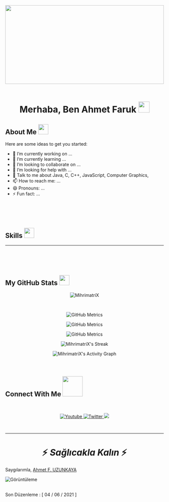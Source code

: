 <div align="center">
<img width="100%" height="250px" src="https://cdn.pixabay.com/photo/2018/01/14/23/12/nature-3082832_1280.jpg" />
</div>
<br>

<h1>
<p align="center">Merhaba, Ben Ahmet Faruk 
<a href="https://rahulmahesh.me/">
<img src="https://media.giphy.com/media/hvRJCLFzcasrR4ia7z/giphy.gif" width="35px">
</h1>
</a>
</p>

<h2> About Me 
<img src = "https://media0.giphy.com/media/KDDpcKigbfFpnejZs6/giphy.gif?cid=ecf05e47oy6f4zjs8g1qoiystc56cu7r9tb8a1fe76e05oty&rid=giphy.gif" width="32px" />
</h2>



Here are some ideas to get you started:

- 🔭 I’m currently working on ...
- 🌱 I’m currently learning ...
- 👯 I’m looking to collaborate on ...
- 🤔 I’m looking for help with ...
- 💬 Talk to me about Java, C, C++, JavaScript, Computer Graphics, 
- 📫 How to reach me: ...
- 😄 Pronouns: ...
- ⚡ Fun fact: ...

</br></br></br>
<!-- Skills START -->

<h2> Skills 
<img src = "https://media2.giphy.com/media/QssGEmpkyEOhBCb7e1/giphy.gif?cid=ecf05e47a0n3gi1bfqntqmob8g9aid1oyj2wr3ds3mg700bl&rid=giphy.gif" width="32px"> 
</h2>

---

</br></br></br>

<!-- Skills END -->





<!-- Github Stats START-->

<p align="center">
<h2> My GitHub Stats 
<img src='https://media1.giphy.com/media/du3J3cXyzhj75IOgvA/giphy.gif?cid=ecf05e47x2g034i9pzwtzzsd3xgg2w9nr94t4tflbbgo3008&rid=giphy.gif' width='32px' />
</h2>

<p align="center">
<a>
<img alt="MihrimatriX" src="https://github-profile-trophy.vercel.app/?username=MihrimatriX" />
</a>
</p>
</br>

<p align="center">
<a>
<img alt="GitHub Metrics" src="https://github-readme-stats-eight-theta.vercel.app/api?username=MihrimatriX&show_icons=true&theme=monokai&include_all_commits=true&count_private=true" />
</a>
</br>

<p align="center">
<a>
<img alt="GitHub Metrics" src="https://github-readme-stats-eight-theta.vercel.app/api/top-langs/?username=MihrimatriX&langs_count=10&theme=monokai&layout=compact" />
</a>
</br>

<p align="center">
<a>
<img alt="GitHub Metrics" src="https://metrics.lecoq.io/MihrimatriX" />
</a>
</br>

<p align="center">
<a>
<img alt="MihrimatriX's Streak" src="https://github-readme-streak-stats.herokuapp.com/?user=MihrimatriX&theme=monokai-metallian&hide_border=true" />
</a>
</br>

<p align="center">
<a>
<img alt="MihrimatriX's Activity Graph" src="https://activity-graph.herokuapp.com/graph?username=MihrimatriX&bg_color=1F222E&color=F8D866&line=F85D7F&point=FFFFFF&hide_border=true" />
</a>
</br></br></br>

<!-- Github Stats END-->





<!-- My Connect START -->

<h2> Connect With Me <img src='https://raw.githubusercontent.com/ShahriarShafin/ShahriarShafin/main/Assets/handshake.gif' width="64px"> </h2><br>

<p align="center">
<a href="https://www.youtube.com/c/DevProTips">
<img alt="Youtube" title="Youtube" src="https://img.shields.io/badge/-YouTube-red?style=for-the-badge&logo=youtube&logoColor=white"/>
</a>
<a href="https://twitter.com/DenverCoder1">
<img alt="Twitter" title="Twitter" src="https://img.shields.io/badge/-Twitter-1DA1F2?style=for-the-badge&logo=twitter&logoColor=white"/>
</a>
<a href="https://discord.gg/fPrdqh3Zfu" alt="Dev Pro Tips Discussion & Support Server">
<img src="https://img.shields.io/badge/-Discord-5865F2?style=for-the-badge&logoColor=white&logo=discord"/>
</a>
</p><br>

<!-- My Connect END -->



---

<h1 align='center'> ⚡️ <i> Sağlıcakla Kalın </i> ⚡️ </h1>

Saygılarımla, [Ahmet F. UZUNKAYA](https://github.com/MihrimatriX)

<p>
<img alt="Görüntüleme" src="https://gpvc.arturio.dev/MihrimatriX"/>
</p>
</br>
Son Düzenleme : [ 04 / 06 / 2021 ]